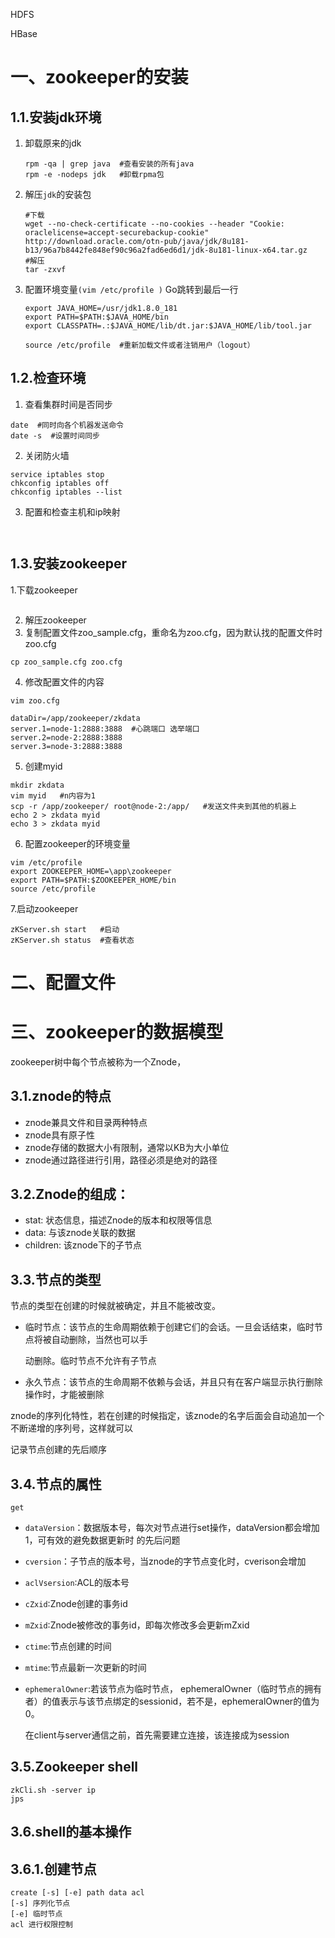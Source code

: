 HDFS

HBase



# 一、zookeeper的安装

## 1.1.安装jdk环境

1. 卸载原来的jdk 

   ```shell
   rpm -qa | grep java  #查看安装的所有java
   rpm -e -nodeps jdk   #卸载rpma包
   ```

2. 解压`jdk`的安装包

   ```shell
   #下载
   wget --no-check-certificate --no-cookies --header "Cookie: oraclelicense=accept-securebackup-cookie" http://download.oracle.com/otn-pub/java/jdk/8u181-b13/96a7b8442fe848ef90c96a2fad6ed6d1/jdk-8u181-linux-x64.tar.gz
   #解压
   tar -zxvf 
   ```

3. 配置环境变量`(vim /etc/profile )` Go跳转到最后一行

   ```shell
   export JAVA_HOME=/usr/jdk1.8.0_181
   export PATH=$PATH:$JAVA_HOME/bin 
   export CLASSPATH=.:$JAVA_HOME/lib/dt.jar:$JAVA_HOME/lib/tool.jar
   ```

   ```shell
   source /etc/profile  #重新加载文件或者注销用户（logout）
   ```

## 1.2.检查环境

1. 查看集群时间是否同步

```shell
date  #同时向各个机器发送命令
date -s  #设置时间同步
```

2. 关闭防火墙

```shell
service iptables stop 
chkconfig iptables off
chkconfig iptables --list 
```

3. 配置和检查主机和ip映射

```shell
 
```

## 1.3.安装zookeeper

1.下载zookeeper

```shell

```

2. 解压zookeeper
3. 复制配置文件zoo_sample.cfg，重命名为zoo.cfg，因为默认找的配置文件时zoo.cfg

```shell
cp zoo_sample.cfg zoo.cfg
```

4. 修改配置文件的内容

```shell
vim zoo.cfg
```

```shell
dataDir=/app/zookeeper/zkdata
server.1=node-1:2888:3888  #心跳端口 选举端口
server.2=node-2:2888:3888
server.3=node-3:2888:3888
```

5. 创建myid

```shell
mkdir zkdata
vim myid   #n内容为1
scp -r /app/zookeeper/ root@node-2:/app/   #发送文件夹到其他的机器上
echo 2 > zkdata myid
echo 3 > zkdata myid
```

6. 配置zookeeper的环境变量

```shell
vim /etc/profile
export ZOOKEEPER_HOME=\app\zookeeper
export PATH=$PATH:$ZOOKEEPER_HOME/bin
source /etc/profile
```

7.启动zookeeper

```shell
zKServer.sh start   #启动
zKServer.sh status  #查看状态
```

# 二、配置文件





# 三、zookeeper的数据模型

zookeeper树中每个节点被称为一个Znode，

## 3.1.znode的特点

* znode兼具文件和目录两种特点
* znode具有原子性
* znode存储的数据大小有限制，通常以KB为大小单位
* znode通过路径进行引用，路径必须是绝对的路径

## 3.2.Znode的组成：

* stat: 状态信息，描述Znode的版本和权限等信息
* data: 与该znode关联的数据
* children: 该znode下的子节点

## 3.3.节点的类型

节点的类型在创建的时候就被确定，并且不能被改变。

* 临时节点：该节点的生命周期依赖于创建它们的会话。一旦会话结束，临时节点将被自动删除，当然也可以手

  动删除。临时节点不允许有子节点

* 永久节点：该节点的生命周期不依赖与会话，并且只有在客户端显示执行删除操作时，才能被删除

znode的序列化特性，若在创建的时候指定，该znode的名字后面会自动追加一个不断递增的序列号，这样就可以

记录节点创建的先后顺序



## 3.4.节点的属性

```
get  	
```

* `dataVersion`：数据版本号，每次对节点进行set操作，dataVersion都会增加1，可有效的避免数据更新时 的先后问题

* `cversion`：子节点的版本号，当znode的字节点变化时，cverison会增加

* `aclVsersion`:ACL的版本号

* `cZxid`:Znode创建的事务id

* `mZxid`:Znode被修改的事务id，即每次修改多会更新mZxid

* `ctime`:节点创建的时间

* `mtime`:节点最新一次更新的时间

* `ephemeralOwner`:若该节点为临时节点， ephemeralOwner（临时节点的拥有者）的值表示与该节点绑定的sessionid，若不是，ephemeralOwner的值为0。

  在client与server通信之前，首先需要建立连接，该连接成为session

## 3.5.Zookeeper shell

```shell
zkCli.sh -server ip
jps 
```

## 3.6.shell的基本操作

## 3.6.1.创建节点

```shell
create [-s] [-e] path data acl
[-s] 序列化节点
[-e] 临时节点
acl 进行权限控制
```



